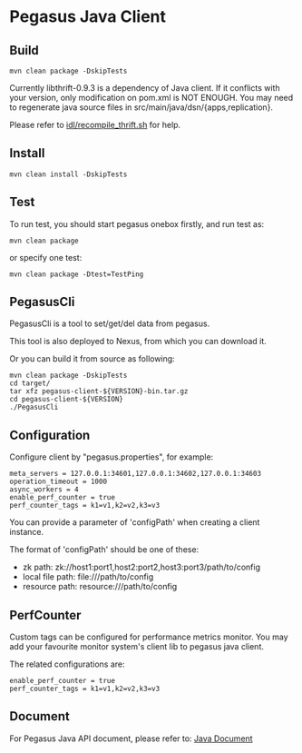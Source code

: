 # Pegasus Java Client

## Build

```
mvn clean package -DskipTests
```

Currently libthrift-0.9.3 is a dependency of Java client. If it conflicts with your version, only modification on pom.xml is NOT ENOUGH. You may
need to regenerate java source files in src/main/java/dsn/{apps,replication}.

Please refer to [idl/recompile\_thrift.sh](idl/recompile_thrift.sh) for help.

## Install

```
mvn clean install -DskipTests
```

## Test

To run test, you should start pegasus onebox firstly, and run test as:

```
mvn clean package
```

or specify one test:

```
mvn clean package -Dtest=TestPing
```

## PegasusCli

PegasusCli is a tool to set/get/del data from pegasus.

This tool is also deployed to Nexus, from which you can download it.

Or you can build it from source as following:

```
mvn clean package -DskipTests
cd target/
tar xfz pegasus-client-${VERSION}-bin.tar.gz
cd pegasus-client-${VERSION}
./PegasusCli
```

## Configuration

Configure client by "pegasus.properties", for example:

```
meta_servers = 127.0.0.1:34601,127.0.0.1:34602,127.0.0.1:34603
operation_timeout = 1000
async_workers = 4
enable_perf_counter = true
perf_counter_tags = k1=v1,k2=v2,k3=v3
```

You can provide a parameter of 'configPath' when creating a client instance.

The format of 'configPath' should be one of these:
* zk path: zk://host1:port1,host2:port2,host3:port3/path/to/config
* local file path: file:///path/to/config
* resource path: resource:///path/to/config

## PerfCounter

Custom tags can be configured for performance metrics monitor. You may add your favourite monitor system's client lib to pegasus java client.

The related configurations are:

```
enable_perf_counter = true
perf_counter_tags = k1=v1,k2=v2,k3=v3
```

## Document

For Pegasus Java API document, please refer to: [Java Document](https://github.com/XiaoMi/pegasus/wiki/Java%E5%AE%A2%E6%88%B7%E7%AB%AF%E6%96%87%E6%A1%A3)
